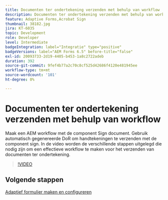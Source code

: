 ```yaml
---
title: Documenten ter ondertekening verzenden met behulp van workflow
description: Documenten ter ondertekening verzenden met behulp van workflow. Maak een AEM workflow met de component Sign document. Gebruik automatisch gegenereerde DoR om handtekeningen te verzenden met de component sign. In de video worden de verschillende stappen uitgelegd die nodig zijn om een effectieve workflow te maken voor het verzenden van documenten ter ondertekening.
feature: Adaptive Forms,Acrobat Sign
thumbnail: 38182.jpg
jira: KT-6035
topic: Development
role: Developer
level: Intermediate
badgeIntegration: label="Integratie" type="positive"
badgeVersions: label="AEM Forms 6.5" before-title="false"
exl-id: 20093733-2d19-4405-b453-1a8c2722adeb
duration: 392
source-git-commit: 9fef4b77a2c70c8cf525d42686f4120e481945ee
workflow-type: tm+mt
source-wordcount: '101'
ht-degree: 0%

---
```


# Documenten ter ondertekening verzenden met behulp van workflow

Maak een AEM workflow met de component Sign document. Gebruik automatisch gegenereerde DoR om handtekeningen te verzenden met de component sign.
In de video worden de verschillende stappen uitgelegd die nodig zijn om een effectieve workflow te maken voor het verzenden van documenten ter ondertekening.

>[!VIDEO](https://video.tv.adobe.com/v/38182?quality=12&learn=on)

## Volgende stappen

[Adaptief formulier maken en configureren](./create-and-configure-adaptive-form.md)